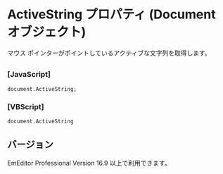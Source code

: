 # ActiveString プロパティ (Document オブジェクト)

マウス ポインターがポイントしているアクティブな文字列を取得します。

## 

### \[JavaScript\]

```
document.ActiveString;
```

### \[VBScript\]

```
document.ActiveString
```

## バージョン

EmEditor Professional Version 16.9 以上で利用できます。
